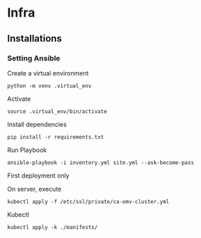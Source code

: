 # Infra

## Installations

### Setting Ansible

Create a virtual environment
```shell
python -m venv .virtual_env
```
Activate
```shell
source .virtual_env/bin/activate
```
Install dependencies
```shell
pip install -r requirements.txt
```
Run Playbook
```shell
ansible-playbook -i inventory.yml site.yml --ask-become-pass
```

First deployment only

On server, execute 

```
kubectl apply -f /etc/ssl/private/ca-omv-cluster.yml
```

Kubectl
```
kubectl apply -k ./manifests/
```

